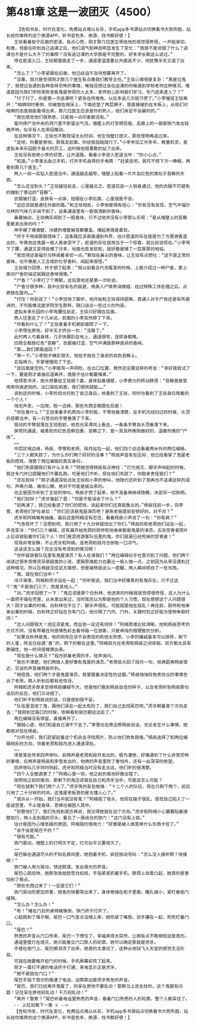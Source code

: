 # 第481章 这是一波团灭（4500）
        【告知书友，时代在变化，免费站点难以长存，手机app多书源站点切换看书大势所趋，站长给你推荐的这个换源APP，听书音色多、换源、找书都好使！】
       王琰看着柜子后面的密道，有点心慌，刚才那几位医生带给他的感觉很奇怪，一开始亲切、和善，但是在听到自己逃课之后，他们语气和神态明显发生了变化：“我是不是说错了什么？逃课也不是什么大不了的事啊？没有逃过课的大学那是不完整的，好多学长都这么说过。”
       停在密道入口，王琰朝里面走了一步，通道里温度要比外面高不少，他犹豫半天又退了出来。
       “怎么了？”小李紧跟在后面，他已经迫不及待想要离开了。
       “没事，我只是觉得刚才那几个医生有点像我们教导主任。”王琰心情很是复杂：“真是见鬼了，我想过会遇到各种各样恐怖的事情，唯独没想过会在逃课的时候遇到学校老师这种情况，难道是因为我们学校来陈老板鬼屋参观的人太多，老师担心影响我们学习，专门进来逮人了？”
       “行了行了，你是第一次逃课吧？紧张在所难免，以后多逃几次就习惯了。”小李催促王琰离开：“咱俩同时晕倒，你被放在病床上，下面还垫了两层褥子，我直接被扔在木板上，从他们对咱俩的态度就能看得出来，那几位医生应该是你的熟人，他们肯定不会骗你的。”
       “我也感觉他们很熟悉，只是我一点印象都没有。”
       屋内停尸池中央的洞穴里不断冒出气泡，墙壁上的灯忽明忽暗，走廊上的一扇扇铁门发出轻微声响，似乎有人在来回推动。
       在这种情况下，王琰也不敢耽误太长时间，他生怕壁灯熄灭，那些怪物再追过来。
       “走吧，你要是害怕，那我走前面，你给我指路就行了。”小李参加工作多年，稳重机灵，是虚拟未来乐园胆子最大的员工，这时候他很勇敢的站了出来。
       王琰没有拒绝小李的好意，让开道路，看着小李进入密道当中：“你小心点。”
       “知道。”小李拿出自己手机，打开手机自带的手电筒：“赶紧走吧，我可不想下次一睁眼，再看到那几个医生。”
       两人一前一后钻入密道当中，通道越走越窄，墙壁上贴着一片片血红色的类似于苔藓的东西。
       “怎么还没到头？”王琰越往前走，心里越忐忑，密道仅容一人侧身通过，他的衣服不可避免的蹭到了旁边的“苔藓”。
       衣服被打湿，皮肤有一点痒，他跟在小李后面，心里很是不安。
       “这应该就是通往外面的路。”和王琰相反，小李倒是很有信心：“你有没有发现，空气中福尔马林的气味几乎闻不到了，这条通道里有一股很清新的香味。
       鼻翼抽动，王琰确实闻到了一股香味，只不过他并没有小李那么乐观：“是从墙壁上的苔藓里散发出来的吗？”
       伸手摸了摸墙壁，冷硬的墙壁被苔藓覆盖，摸起来很是柔软。
       “终于不用闻那股怪味了，这条路应该直接通到外界，估计密道的存在就是为了方便游客退出的，毕竟他这鬼屋一般人真承受不了，密道的存在就相当于一个惊喜，就比如说现在。”小李弯下了腰，通道又变得低矮了许多，地面也愈发软和，就好像是铺了一层厚厚的地毯。
       “我觉得还是福尔马林闻着亲切一点。”萦绕在鼻尖的香味，让王琰有点想吐：“这不是正常的香味，也不像是人工合成的化学香料，闻起来很怪。”
       王琰竭力回想，终于想了起来：“我以前看古代洗冤录的时候，上面介绍过一种尸香，那上面对尸香的描述就跟这香味很像。”
       “尸香？”小李打了个寒颤，这玩意他还是第一次听说。
       “尸香分很多种，其中比较有名的就是，用美人尸体熬油做蜡，经过特殊工序处理之后，点燃放在屋内……”
       “打住！你别说了！”小李加快了脚步，他开始和王琰保持距离，普通人对于尸体还是有所避讳的，不可能像法医学院学生那样，随口谈论一些过火的内容。
       虚拟未来乐园的小李弯腰往前走，王琰只好跟在后面。
       两人往里走了十几米远，前面的小李突然停了下来。
       “你看到什么了？”王琰拿着手机朝前面照了一下。
       小李愣在原地，好半天才挤出一句：“没路了。”
       此时两人弓着身体，几乎快要趴在地上，通道很窄，连转身都难。
       四周全都是红色“苔藓”，衣服被打湿，空气中满是那种诡异的香味。
       “那……我们原路返回？”
       “等一下。”小李胆子确实很大，他抬手按在了身前的血色苔藓上。
       五指用力，手掌慢慢陷了下去。
       “这后面是空的。”小李暗骂一声阴险，在出口位置，竟然还设置这样的考验：“幸好我尝试了一下，要是刚才直接后退离开，我肠子估计都要悔青。”
       他得意洋洋，扭头想要给王琰报个喜，身体贴着墙壁，小李费力的转动脖颈：“苔藓是故意用来伪装遮挡的，出口就在前面，我们很快就能……”
       说到这的时候，小李的目光扫到了自己身后，他看到了王琰，同时也看到了王琰身后爬着的一个个人！
       悄无声息，一边爬，脸一边掉，那些东西全都跟在后面！
       “你在看什么？”王琰拿着手机照向小李的脸，不等他看清楚，在手机光线扫过的时候，头顶的苔藓当中，有一只苍白的手臂垂落了下来。
       晃动的手臂就落在王琰脸前，他目光呆滞向上看去，一条条手臂自头顶垂落下来。
       狭窄的通道，被柔软的红色苔藓包裹，苔藓之下，是一具具昨晚刚做好的，温暖热情的“尸体”。
       ……
       中层区域边缘，杨辰、李雪和老周、段月站在一起，他们四个远远看着两米外的两位编辑。
       “三个人都失踪了，为什么你们两个好好的没事？”杨辰声音有些压抑，他已经看穿了鬼屋老板的把戏，清楚了两位编辑的真实身份。
       “他们失踪跟我们有什么关系？”阿楠觉得杨辰有点神经：“灯光熄灭，脚步声响起的时候，我还专门开口提醒他们不要乱跑，可是他们不听，现在他们失踪了，你跑来责怪我们？”
       “还在狡辩？”刚才通道深处远处王琰和小李的惨叫，他隐约还听到了我再也不逃课这样的语句，声嘶力竭、痛彻心脾，绝对不可能是装出来的。
       也正是因为听到了王琰的惨叫，杨辰才慌了起来，他不准备再继续隐瞒，决定将一切挑明。
       “我们狡辩？”虎牙皱起了眉：“你是不是误会了什么？”
       “别再演了，我已经看透了你们的把戏，说起来你们还真挺敬业的。”杨辰往前一步，将李雪、老周他们护在身后：“你们应该是鬼屋演员吧？是陈老板提前安排好的，对不对？”
       虎牙和阿楠嘴角抽搐，最后还是阿楠没有忍住，看着杨辰小声说了一句：“你有病？”
       “气急败坏了？没想到吧，我只用了十九分钟就找出了你们。”杨辰的和老周他们站在一起，声音变冷：“你们三个编辑，还有最开始失踪的厨师和他弟弟都是鬼屋的演员，五张受害者照片上应该就贴着你们五个人！你们是混进游客队伍里的鬼，你们就是已经死掉的受害者！”
       现场非常安静，不止虎牙和阿楠，连老周和段月也倒吸一口凉气。
       这话该怎么接？完全没有考虑到的情况啊！
       “你怀疑游客队伍里有鬼屋演员？有人在演我们？”两位编辑似乎也意识到了问题，他们两个阅读过很多惊悚灵异悬疑类的小说，逻辑思维能力也要比一般人强一点，之前因为从来没遇到过这种情况，所以压根就没往这方面想，但是被杨辰这么一提醒，两人瞬间明白了一些东西。
       “鬼，就在我们当中！”
       冷汗滑落，阿楠和虎牙站在一起：“你听我说，我们当中好像真的有鬼存在，只不过这个‘鬼’不是我们三个，而是其他人。”
       “对。”虎牙回想了一下：“鬼应该是那个白秋林，他进来的时候我就觉得很奇怪，这人为什么一直把手插在兜里，从未拿出来过，当时我还以为那是他的个人习惯，现在想想这个人问题很大！刚才出事的时候，白秋林也不见了，脚步声很乱，可能就是他在捣乱！再往前，厨师和他弟弟出事的时候，白秋林正好站在仓库门口，他分隔了门内、门外，关键时刻正好能为怪物争取时间！”
       “这人问题很大！他应该是鬼，而且他一定还有同伴！”阿楠思维比较清晰，他和杨辰思考的方式不同，没有带着任何感情色彩去看待每一位游客，只是单纯的很理智的分析。
       “如果白秋林是鬼，他的同伴应该不会表现的和他太熟悉，小李的嫌疑基本可以排除，剩下的人里，除去已经遇‘害’的，剩下的都在这里。”阿楠目光在老周和杨辰之间徘徊，双方都太具有欺骗性，他一时间很难猜出来。
       “现在是什么情况？”段月抓着老周的手，轻声询问。
       “我也不清楚，他们两拨人里好像有鬼屋的演员。”老周低头回了段月一句，他俩距离杨辰很近，交谈的声音被杨辰听到。
       “相信我，他们两个才是鬼屋演员，我掌握着决定性的证据。”杨辰悄悄将免责协议的事情告诉了老周，两人听到后都有些惊讶。
       阿楠和虎牙原本觉得杨辰嫌疑不大，但是他们看到杨辰自信的样子，以及老周听到杨辰那句话后的反应，他们又动摇了。
       他们听不到杨辰说的话，只是感到很不妥。
       “队伍里混进了鬼，跟他们呆在一起太危险了，我们自己去找尾巴吧。”虎牙朝着某个方向走去：“我刚到岔路口的时候，依稀看到尾巴朝这边走了。”
       两位编辑没有停留，直接离开了。
       “做贼心虚，他们知道自己演不下去了。”李雪也在旁边帮杨辰说话，无论发生什么事情，她都绝对信任杨辰。
       “分开也好，我们赶紧趁着这个机会去寻找照片，防止他们狗急跳墙。”杨辰选择了和两位编辑相反的方向，领着老周和段月进入通道深处。
       ……
       场景某处传来四声惨叫，前两声是老周和段月发出的，极为凄惨，好像遇到了什么非常恐怖的事情，后两声是杨辰和李雪发出的，他俩的声音里除了害怕外，还有一丝深深的绝望。
       四声惨叫几乎同时响起，虎牙和阿楠当时没有走太远，他们听的很清楚。
       “四个人全都遇害了？”阿楠心里一惊，他之前的推测好像出错了。
       按照他之前的推测，那剩下的鬼应该就在自己和虎牙当中，可是这怎么可能？
       “现在就剩下我们两个人了。”虎牙笑的有些勉强：“十二个人的队伍，现在只剩下两个，前后只用了二十分钟的时间，这鬼屋老板真的是太懂人心了。”
       “或许从一开始，我们当中就没有鬼？”阿楠摇了摇头，他现在脑子很乱，感觉自己陷入了一座迷宫里，不止是身体，思维也被困入其中。
       “别管他们了，我们先找到尾巴再说，我记得她就在这个方向。”虎牙和阿楠小心翼翼贴着墙壁前行，两人走到路的尽头，看见了一扇闭合的铁门：“这门没有上锁。”
       估计是因为心情急躁的原因，阿楠晃的很用力：“好像是被人故意用什么东西卡住了。”
       “会不会是尾巴干的？”
       “很有可能。”
       铁门震动，墙壁上的灯明灭不定，灯光似乎又要熄灭了。
       ……
       尾巴躲在通道尽头的不知名房间里，她抱着手机，疯狂按动号码：“怎么没人接听啊？快接啊！”
       铁门被人用力晃动，锈迹脱落，发出很大的声音。
       尾巴心跳加快，她那张娃娃脸苍白如纸，手指紧紧抓着手机，脖颈上血管凸起，她真的是害怕到了极点。
       “那些东西过来了！一定是它们！”
       铁门晃动的更加厉害，她急的快要哭出来了，身体卷缩在柜子里面，瞳孔缩小，紧盯着柜门缝隙。
       “怎么办？怎么办！”
       “嘭！”堵在门后的桌椅被推倒，铁门终于打开了。
       心脏跳到了嗓子眼，尾巴一口气差点没喘上来，她咬紧了嘴唇，双手攥在一起，死死盯着门口。
       “尾巴？”
       熟悉的声音从门口传来，尾巴一下愣住了，幸福来得太突然，让她有点不敢相信这是真的。
       通道里壁灯在熄灭，她只能看见门口那人的轮廓，她可以确定那就是虎牙。
       手搭在柜门上，尾巴眼泪流了出来，她真的太激动了，这种从地狱飞入天堂的感觉无法形容。
       可就在她要推开柜门的时候，手机屏幕却亮了起来。
       刚才一直打不通的电话终于打通，来电显示正是虎牙。
       “她不是就在门口？”
       尾巴手指下意识的接通了电话，话筒那边是虎牙焦急的声音。
       “尾巴，我们已经离开鬼屋了，你呆在原地不要乱动！警察马上进去找你，这个鬼屋有问题！记住呆在原地别乱动！千万别乱动！”
       “离开？警察？”尾巴听着电话里熟悉的声音，看着门口熟悉的人形轮廓，整个人都呆住了。
       -- 上拉加载下一章 s -->
       【告知书友，时代在变化，免费站点难以长存，手机app多书源站点切换看书大势所趋，站长给你推荐的这个换源APP，听书音色多、换源、找书都好使！】